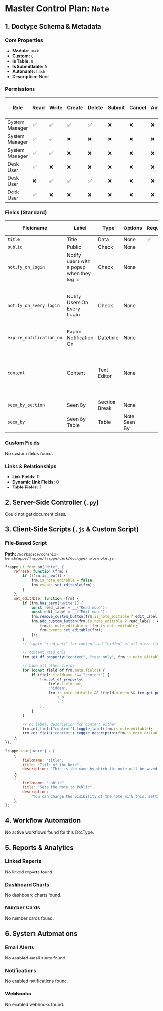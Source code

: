 # Master Control Plan: `Note`

## 1. Doctype Schema & Metadata

### Core Properties
- **Module:** `Desk`
- **Custom:** `0`
- **Is Table:** `0`
- **Is Submittable:** `0`
- **Autoname:** `hash`
- **Description:** None

### Permissions
| Role | Read | Write | Create | Delete | Submit | Cancel | Amend | Report | Import | Export | Print | Email | Share | Set User Perms |
|---|---|---|---|---|---|---|---|---|---|---|---|---|---|---|
| System Manager | ✅ | ✅ | ✅ | ✅ | ❌ | ❌ | ❌ | ✅ | ❌ | ✅ | ✅ | ✅ | ✅ | ❌ |
| System Manager | ✅ | ✅ | ❌ | ❌ | ❌ | ❌ | ❌ | ❌ | ❌ | ❌ | ❌ | ❌ | ❌ | ❌ |
| System Manager | ✅ | ✅ | ❌ | ❌ | ❌ | ❌ | ❌ | ❌ | ❌ | ❌ | ❌ | ❌ | ❌ | ❌ |
| Desk User | ✅ | ❌ | ❌ | ❌ | ❌ | ❌ | ❌ | ✅ | ❌ | ✅ | ✅ | ❌ | ❌ | ❌ |
| Desk User | ❌ | ✅ | ✅ | ✅ | ❌ | ❌ | ❌ | ❌ | ❌ | ❌ | ❌ | ✅ | ✅ | ❌ |
| Desk User | ✅ | ❌ | ❌ | ❌ | ❌ | ❌ | ❌ | ❌ | ❌ | ❌ | ❌ | ❌ | ❌ | ❌ |


### Fields (Standard)
| Fieldname | Label | Type | Options | Required | Hidden | Read Only | Default | Description |
|---|---|---|---|---|---|---|---|---|
| `title` | Title | Data | None | ✅ |  |  | None | None |
| `public` | Public | Check | None |  |  |  | 0 | None |
| `notify_on_login` | Notify users with a popup when they log in | Check | None |  |  |  | 0 | None |
| `notify_on_every_login` | Notify Users On Every Login | Check | None |  |  |  | 0 | If enabled, users will be notified every time they login. If not enabled, users will only be notified once. |
| `expire_notification_on` | Expire Notification On | Datetime | None |  |  |  | None | None |
| `content` | Content | Text Editor | None |  |  |  | None | Help: To link to another record in the system, use "/app/note/[Note Name]" as the Link URL. (don't use "http://") |
| `seen_by_section` | Seen By | Section Break | None |  |  |  | None | None |
| `seen_by` | Seen By Table | Table | Note Seen By |  |  |  | None | None |


### Custom Fields
No custom fields found.


### Links & Relationships
- **Link Fields:** 0
- **Dynamic Link Fields:** 0
- **Table Fields:** 1

## 2. Server-Side Controller (`.py`)
Could not get document class.


## 3. Client-Side Scripts (`.js` & Custom Script)
### File-Based Script
**Path:** `/workspace/cohenix-bench/apps/frappe/frappe/desk/doctype/note/note.js`
```javascript
frappe.ui.form.on("Note", {
	refresh: function (frm) {
		if (!frm.is_new()) {
			frm.is_note_editable = false;
			frm.events.set_editable(frm);
		}
	},
	set_editable: function (frm) {
		if (frm.has_perm("write")) {
			const read_label = __("Read mode");
			const edit_label = __("Edit mode");
			frm.remove_custom_button(frm.is_note_editable ? edit_label : read_label);
			frm.add_custom_button(frm.is_note_editable ? read_label : edit_label, function () {
				frm.is_note_editable = !frm.is_note_editable;
				frm.events.set_editable(frm);
			});
		}
		// toggle "read_only" for content and "hidden" of all other fields

		// content read_only
		frm.set_df_property("content", "read_only", frm.is_note_editable ? 0 : 1);

		// hide all other fields
		for (const field of frm.meta.fields) {
			if (field.fieldname !== "content") {
				frm.set_df_property(
					field.fieldname,
					"hidden",
					frm.is_note_editable && !field.hidden && frm.get_perm(field.permlevel, "write")
						? 0
						: 1
				);
			}
		}

		// no label, description for content either
		frm.get_field("content").toggle_label(frm.is_note_editable);
		frm.get_field("content").toggle_description(frm.is_note_editable);
	},
});

frappe.tour["Note"] = [
	{
		fieldname: "title",
		title: "Title of the Note",
		description: "This is the name by which the note will be saved, you can change this later",
	},
	{
		fieldname: "public",
		title: "Sets the Note to Public",
		description:
			"You can change the visibility of the note with this, setting it to public will allow other users to view it.",
	},
];

```




## 4. Workflow Automation
No active workflows found for this DocType.


## 5. Reports & Analytics
### Linked Reports
No linked reports found.


### Dashboard Charts
No dashboard charts found.


### Number Cards
No number cards found.


## 6. System Automations
### Email Alerts
No enabled email alerts found.


### Notifications
No enabled notifications found.


### Webhooks
No enabled webhooks found.
